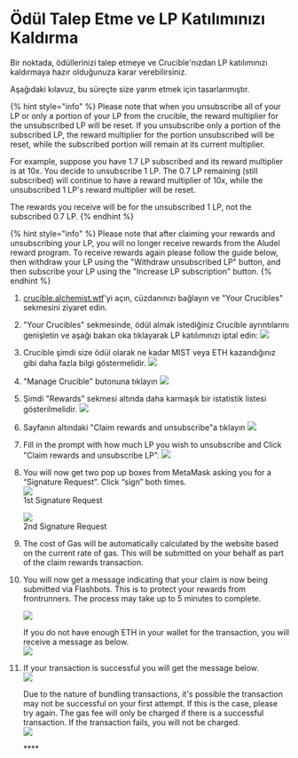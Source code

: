 # Ödül Talep Etme ve LP Katılımınızı Kaldırma

Bir noktada, ödüllerinizi talep etmeye ve Crucible'nızdan LP katılımınızı kaldırmaya hazır olduğunuza karar verebilirsiniz.

Aşağıdaki kılavuz, bu süreçte size yarım etmek için tasarlanmıştır.

{% hint style="info" %}
Please note that when you unsubscribe all of your LP or only a portion of your LP from the crucible, the reward multiplier for the unsubscribed LP will be reset.  If you unsubscribe only a portion of the subscribed LP, the reward multiplier for the portion unsubscribed will be reset, while the subscribed portion will remain at its current multiplier. 

For example, suppose you have 1.7 LP subscribed and its reward multiplier is at 10x. You decide to unsubscribe 1 LP. The 0.7 LP remaining \(still subscribed\) will continue to have a reward multiplier of 10x, while the unsubscribed 1 LP's reward multiplier will be reset. 

The rewards you receive will be for the unsubscribed 1 LP, not the subscribed 0.7 LP.
{% endhint %}

{% hint style="info" %}
Please note that after claiming your rewards and unsubscribing your LP, you will no longer receive rewards from the Aludel reward program. To receive rewards again please follow the guide below, then withdraw your LP using the "Withdraw unsubscribed LP" button, and then subscribe your LP using the "Increase LP subscription" button.
{% endhint %}

1. [crucible.alchemist.wtf](https://crucible.alchemist.wtf/)'yi açın, cüzdanınızı bağlayın ve "Your Crucibles" sekmesini ziyaret edin.
2. "Your Crucibles" sekmesinde, ödül almak istediğiniz Crucible ayrıntılarını genişletin ve aşağı bakan oka tıklayarak LP katılımınızı iptal edin: ![](../../.gitbook/assets/screenshot-2021-05-07-at-12.50.58.png) 
3. Crucible şimdi size ödül olarak ne kadar MIST veya ETH kazandığınız gibi daha fazla bilgi göstermelidir. ![](../../.gitbook/assets/screenshot-2021-05-07-at-12.50.42.png)  
4. "Manage Crucible" butonuna tıklayın ![](../../.gitbook/assets/screenshot-2021-05-07-at-12.51.04.png)  
5. Şimdi "Rewards" sekmesi altında daha karmaşık bir istatistik listesi gösterilmelidir.  ![](../../.gitbook/assets/screenshot-2021-05-07-at-12.51.22.png)  
6. Sayfanın altındaki "Claim rewards and unsubscribe"a tıklayın ![](../../.gitbook/assets/screenshot-2021-05-07-at-13.05.52.png)  
7. Fill in the prompt with how much LP you wish to unsubscribe and Click "Claim rewards and unsubscribe LP". ![](../../.gitbook/assets/1.png)  
8. You will now get two pop up boxes from MetaMask asking you for a “Signature Request”. Click “sign” both times.  
   ![](../../.gitbook/assets/2%20%282%29%20%282%29%20%281%29.png)   
   1st Signature Request

  
   ![](../../.gitbook/assets/3%20%281%29%20%285%29%20%281%29%20%284%29.png)  
    2nd Signature Request  

9. The cost of Gas will be automatically calculated by the website based on the current rate of gas. This will be submitted on your behalf as part of the claim rewards transaction.

10. You will now get a message indicating that your claim is now being submitted via Flashbots. This is to protect your rewards from frontrunners. The process may take up to 5 minutes to complete.

    ![](../../.gitbook/assets/4%20%281%29%20%282%29.png)  
  
    If you do not have enough ETH in your wallet for the transaction, you will receive a message as below.  
    ![](../../.gitbook/assets/edlin%20%281%29.png)  

11. If your transaction is successful you will get the message below.  
    ![](../../.gitbook/assets/6.png)  
  
    Due to the nature of bundling transactions, it's possible the transaction may not be successful on your first attempt. If this is the case, please try again. The gas fee will only be charged if there is a successful transaction. If the transaction fails, you will not be charged.  
    ![](../../.gitbook/assets/7%20%281%29.png)





    \*\*\*\*

